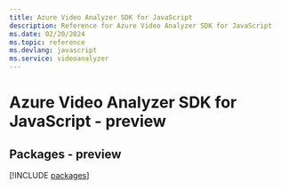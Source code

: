 ```yaml
---
title: Azure Video Analyzer SDK for JavaScript
description: Reference for Azure Video Analyzer SDK for JavaScript
ms.date: 02/20/2024
ms.topic: reference
ms.devlang: javascript
ms.service: videoanalyzer
---
```

# Azure Video Analyzer SDK for JavaScript - preview
## Packages - preview
[!INCLUDE [packages](video-analyzer-index.md)]
